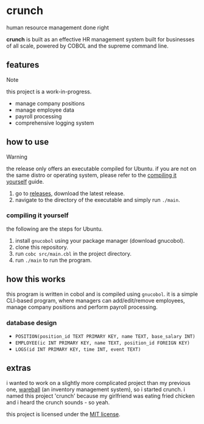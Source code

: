 # crunch

human resource management done right

**crunch** is built as an effective HR management system built for businesses of all scale, powered by COBOL and the supreme command line.

## features

> [!NOTE]
> this project is a work-in-progress.

- manage company positions
- manage employee data
- payroll processing
- comprehensive logging system

## how to use

> [!WARNING]
> the release only offers an executable compiled for Ubuntu. if you are not on the same distro or operating system, please refer to the [compiling it yourself](#compiling-it-yourself) guide.

1. go to [releases](https://github.com/theluqmn/crunch/releases/latest), download the latest release.
2. navigate to the directory of the executable and simply run `./main`.

### compiling it yourself

the following are the steps for Ubuntu.

1. install `gnucobol` using your package manager (download gnucobol).
2. clone this repository.
3. run `cobc src/main.cbl` in the project directory.
4. run `./main` to run the program.

## how this works

this program is written in cobol and is compiled using `gnucobol`. it is a simple CLI-based program, where managers can add/edit/remove employees, manage company positions and perform payroll processing.

### database design

- `POSITION(position_id TEXT PRIMARY KEY, name TEXT, base_salary INT)`
- `EMPLOYEE(ic INT PRIMARY KEY, name TEXT, position_id FOREIGN KEY)`
- `LOGS(id INT PRIMARY KEY, time INT, event TEXT)`

## extras

i wanted to work on a slightly more complicated project than my previous one, [wareball](https://github.com/theluqmn/wareball) (an inventory management system), so i started crunch. i named this project 'crunch' because my girlfriend was eating fried chicken and i heard the crunch sounds - so yeah.

this project is licensed under the [MIT license](https://github.com/theluqmn/crunch/blob/main/LICENSE).
